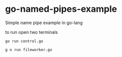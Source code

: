 # go-named-pipes-example

Simple name pipe example in go-lang

to run open two terminals

```
go run control.go
```

```
g o run fileworker.go
```